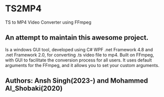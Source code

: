 # TS2MP4
TS to MP4 Video Converter using FFmpeg

## An attempt to maintain this awesome project.

Is a windows GUI tool, developed using C# WPF .net Framework 4.8 and .net Framework 2.0, for converting .ts video file to mp4. Built on FFmpeg, with GUI to facilitate the conversion process for all users. It uses default arguments for the FFmpeg, and it allows you to set your custom arguments.

## Authors: Ansh Singh(2023-) and Mohammed Al_Shobaki(2020)
